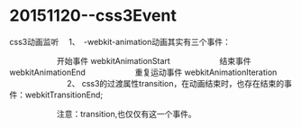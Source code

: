 # 20151120--css3Event
css3动画监听
　1、　-webkit-animation动画其实有三个事件：　　　　　　

　　　　　　开始事件 webkitAnimationStart
　　　　　　结束事件 webkitAnimationEnd
　　　　　　重复运动事件 webkitAnimationIteration
　　　　　　
　2、  css3的过渡属性transition，在动画结束时，也存在结束的事件：webkitTransitionEnd;

　　　　　　注意：transition,也仅仅有这一个事件。
